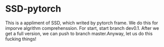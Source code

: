 # SSD-pytorch
This is a appliment of SSD, which writed by pytorch frame.
We do this for imporve algrithm comprehenssion.
For start, start branch dev0.1. After we get a full version,
we can push to branch master.Anyway, let us do this fucking things!

